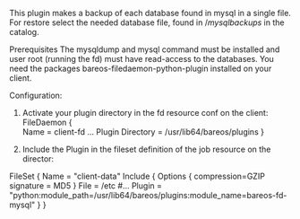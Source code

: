 This plugin makes a backup of each database found in mysql in a single file.
For restore select the needed database file, found in /_mysqlbackups_ in the catalog.

Prerequisites
The mysqldump and mysql command must be installed and user root (running the fd) must have read-access to the databases.
You need the packages bareos-filedaemon-python-plugin installed on your client.

Configuration:
1. Activate your plugin directory in the fd resource conf on the client:
FileDaemon {                          
  Name = client-fd
  ...
  Plugin Directory = /usr/lib64/bareos/plugins
}

2. Include the Plugin in the fileset definition of the job resource on the director:

FileSet {
    Name = "client-data"
       Include  {
                Options {
                        compression=GZIP
                        signature = MD5
                }
                File = /etc
                #...
                Plugin = "python:module_path=/usr/lib64/bareos/plugins:module_name=bareos-fd-mysql"
        }
}
